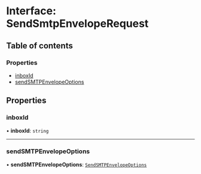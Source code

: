 # Interface: SendSmtpEnvelopeRequest

## Table of contents

### Properties

- [inboxId](SendSmtpEnvelopeRequest.md#inboxid)
- [sendSMTPEnvelopeOptions](SendSmtpEnvelopeRequest.md#sendsmtpenvelopeoptions)

## Properties

### inboxId

• **inboxId**: `string`

___

### sendSMTPEnvelopeOptions

• **sendSMTPEnvelopeOptions**: [`SendSMTPEnvelopeOptions`](SendSMTPEnvelopeOptions.md)
